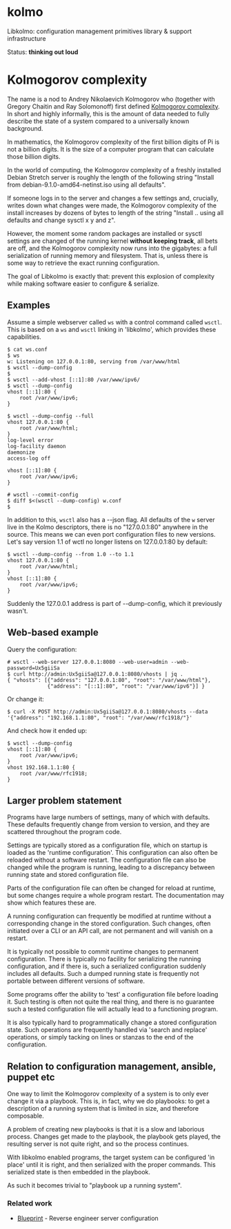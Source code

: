 # kolmo
Libkolmo: configuration management primitives library &amp; support infrastructure

Status: **thinking out loud**

# Kolmogorov complexity
The name is a nod to Andrey Nikolaevich Kolmogorov who (together with
Gregory Chaitin and Ray Solomonoff) first defined [Kolmogorov complexity](https://en.wikipedia.org/wiki/Kolmogorov_complexity). In
short and highly informally, this is the amount of data needed to fully describe
the state of a system compared to a universally known background.

In mathematics, the Kolmogorov complexity of the first billion digits of Pi
is not a billion digits. It is the size of a computer program that can
calculate those billion digits.

In the world of computing, the Kolmogorov complexity of a freshly installed
Debian Stretch server is roughly the length of the following string "Install
from debian-9.1.0-amd64-netinst.iso using all defaults".

If someone logs in to the server and changes a few settings and, crucially,
writes down what changes were made, the Kolmogorov complexity of the install
increases by dozens of bytes to length of the string "Install .. using all
defaults and change sysctl x y and z".

However, the moment some random packages are installed or sysctl settings
are changed of the running kernel **without keeping track**, all bets are off, and
the Kolmogorov complexity now runs into the gigabytes: a full serialization of 
running memory and filesystem. That is, unless there is some way to retrieve the
exact running configuration.

The goal of Libkolmo is exactly that: prevent this explosion of complexity
while making software easier to configure & serialize.

## Examples
Assume a simple webserver called `ws` with a control command called `wsctl`.
This is based on a `ws` and `wsctl` linking in 'libkolmo', which provides 
these capabilities.

```
$ cat ws.conf
$ ws
w: Listening on 127.0.0.1:80, serving from /var/www/html
$ wsctl --dump-config
$
$ wsctl --add-vhost [::1]:80 /var/www/ipv6/
$ wsctl --dump-config
vhost [::1]:80 {
	root /var/www/ipv6;
}

$ wsctl --dump-config --full
vhost 127.0.0.1:80 {
	root /var/www/html;
}
log-level error
log-facility daemon
daemonize
access-log off

vhost [::1]:80 {
	root /var/www/ipv6;
}

# wsctl --commit-config
$ diff $<(wsctl --dump-config) w.conf
$
```

In addition to this, `wsctl` also has a --json flag. All defaults of the `w`
server live in the Kolmo descriptors, there is no "127.0.0.1:80" anywhere in
the source. This means we can even port configuration files to new versions.
Let's say version 1.1 of wctl no longer listens on 127.0.0.1:80 by default:

```
$ wsctl --dump-config --from 1.0 --to 1.1
vhost 127.0.0.1:80 {
	root /var/www/html;
}
vhost [::1]:80 {
	root /var/www/ipv6;
}
```
Suddenly the 127.0.0.1 address is part of --dump-config, which it previously
wasn't.

## Web-based example
Query the configuration:
```
# wsctl --web-server 127.0.0.1:8080 --web-user=admin --web-password=Ux5giiSa
$ curl http://admin:Ux5giiSa@127.0.0.1:8080/vhosts | jq .
{ "vhosts": [{"address": "127.0.0.1:80", "root": "/var/www/html"},
             {"address": "[::1]:80", "root": "/var/www/ipv6"}] } 
```
Or change it:
```
$ curl -X POST http://admin:Ux5giiSa@127.0.0.1:8080/vhosts --data '{"address": "192.168.1.1:80", "root": "/var/www/rfc1918/"}'
```
And check how it ended up:
```
$ wsctl --dump-config
vhost [::1]:80 {
	root /var/www/ipv6;
}
vhost 192.168.1.1:80 {
	root /var/www/rfc1918;
}
```

## Larger problem statement
Programs have large numbers of settings, many of which with defaults. These
defaults frequently change from version to version, and they are scattered
throughout the program code.

Settings are typically stored as a configuration file, which on startup is
loaded as the 'runtime configuration'. This configuration can also often be
reloaded without a software restart. The configuration file can also be
changed while the program is running, leading to a discrepancy between
running state and stored configuration file.

Parts of the configuration file can often be changed for reload at runtime,
but some changes require a whole program restart. The documentation may show
which features these are.

A running configuration can frequently be modified at runtime
without a corresponding change in the stored configuration. Such changes,
often initiated over a CLI or an API call, are not permanent and will vanish
on a restart.

It is typically not possible to commit runtime changes to permanent
configuration.  There is typically no facility for serializing the running
configuration, and if there is, such a serialized configuration suddenly
includes all defaults.  Such a dumped running state is frequently not
portable between different versions of software.

Some programs offer the ability to 'test' a configuration file before
loading it. Such testing is often not quite the real thing, and there is no
guarantee such a tested configuration file will actually lead to a
functioning program.

It is also typically hard to programmatically change a stored configuration
state. Such operations are frequently handled via 'search and replace'
operations, or simply tacking on lines or stanzas to the end of the
configuration.

## Relation to configuration management, ansible, puppet etc
One way to limit the Kolmogorov complexity of a system is to only ever change it via a playbook.
This is, in fact, why we do playbooks: to get a description of a running system that is limited in
size, and therefore composable.

A problem of creating new playbooks is that it is a slow and laborious process. Changes get made to the playbook,
the playbook gets played, the resulting server is not quite right, and so the process continues.

With libkolmo enabled programs, the target system can be configured 'in place' until it is right, and then 
serialized with the proper commands. This serialized state is then embedded in the playbook.

As such it becomes trivial to "playbook up a running system".

### Related work

 * [Blueprint](https://github.com/devstructure/blueprint) - Reverse engineer server configuration

